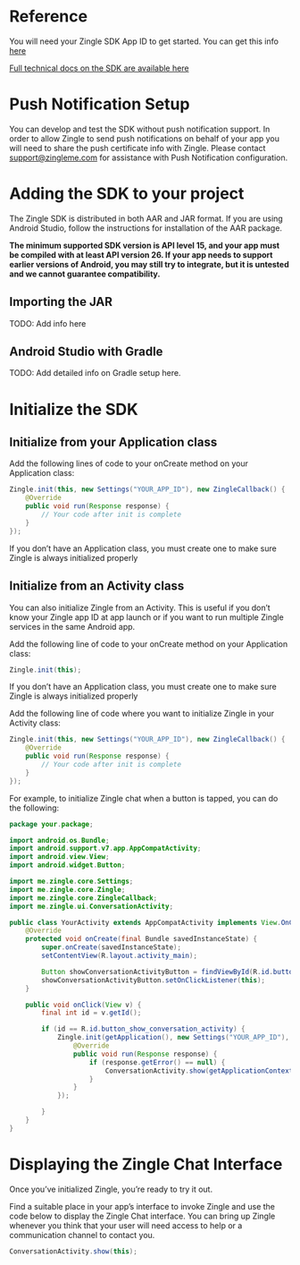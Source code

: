 # Reference

You will need your Zingle SDK App ID to get started.  You can get this info [here](https://app.zingle.me/service/default/settings/channels/chat)

[Full technical docs on the SDK are available here](https://zingle.github.io/zingle-chat-android/) 

# Push Notification Setup
You can develop and test the SDK without push notification support.  In order to allow Zingle to send push notifications on behalf of your app you will need to share the push certificate info with Zingle.  Please contact support@zingleme.com for assistance with Push Notification configuration.

# Adding the SDK to your project
The Zingle SDK is distributed in both AAR and JAR format. If you are using Android Studio, follow the instructions for installation of the AAR package.

**The minimum supported SDK version is API level 15, and your app must be compiled with at least API version 26. If your app needs to support earlier versions of Android, you may still try to integrate, but it is untested and we cannot guarantee compatibility.**

## Importing the JAR
TODO: Add info here

## Android Studio with Gradle
TODO: Add detailed info on Gradle setup here. 

# Initialize the SDK

## Initialize from your Application class
Add the following lines of code to your onCreate method on your Application class:

```java
Zingle.init(this, new Settings("YOUR_APP_ID"), new ZingleCallback() {
    @Override
    public void run(Response response) {
        // Your code after init is complete
    }
});
```
If you don’t have an Application class, you must create one to make sure Zingle is always initialized properly

## Initialize from an Activity class
You can also initialize Zingle from an Activity. This is useful if you don’t know your Zingle app ID at app launch or if you want to run multiple Zingle services in the same Android app.

Add the following line of code to your onCreate method on your Application class:
```java
Zingle.init(this);
```
If you don’t have an Application class, you must create one to make sure Zingle is always initialized properly

Add the following line of code where you want to initialize Zingle in your Activity class:
```java
Zingle.init(this, new Settings("YOUR_APP_ID"), new ZingleCallback() {
    @Override
    public void run(Response response) {
        // Your code after init is complete
    }
});
```

For example, to initialize Zingle chat when a button is tapped, you can do the following:
```java
package your.package;

import android.os.Bundle;
import android.support.v7.app.AppCompatActivity;
import android.view.View;
import android.widget.Button;

import me.zingle.core.Settings;
import me.zingle.core.Zingle;
import me.zingle.core.ZingleCallback;
import me.zingle.ui.ConversationActivity;

public class YourActivity extends AppCompatActivity implements View.OnClickListener {
    @Override
    protected void onCreate(final Bundle savedInstanceState) {
        super.onCreate(savedInstanceState);
        setContentView(R.layout.activity_main);

        Button showConversationActivityButton = findViewById(R.id.button_show_conversation_activity);
        showConversationActivityButton.setOnClickListener(this);
    }

    public void onClick(View v) {
        final int id = v.getId();

        if (id == R.id.button_show_conversation_activity) {
            Zingle.init(getApplication(), new Settings("YOUR_APP_ID"), new ZingleCallback() {
                @Override
                public void run(Response response) {
                    if (response.getError() == null) {
                        ConversationActivity.show(getApplicationContext());
                    }
                }
            });

        }
    }
}
```

# Displaying the Zingle Chat Interface
Once you’ve initialized Zingle, you’re ready to try it out.

Find a suitable place in your app’s interface to invoke Zingle and use the code below to display the Zingle Chat interface. You can bring up Zingle whenever you think that your user will need access to help or a communication channel to contact you.
```java
ConversationActivity.show(this);
```


